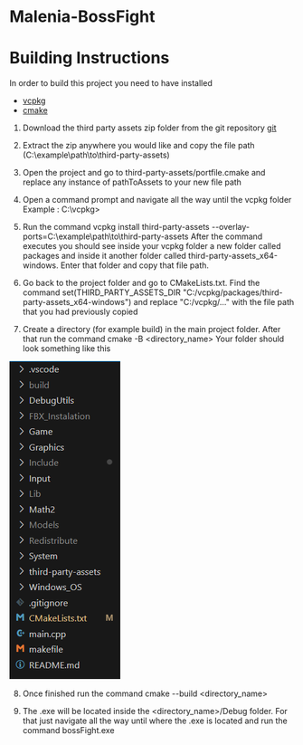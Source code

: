 # Malenia-BossFight 
# Building Instructions

In order to build this project you need to have installed

 - [vcpkg](https://learn.microsoft.com/en-us/vcpkg/get_started/get-started?pivots=shell-powershell) 
 - [cmake](https://cmake.org/download/)

1. Download the third party assets zip folder from the git repository [git](https://github.com/NunoSilva04/Malenia-BossFight/releases/tag/v1.0)

2. Extract the zip anywhere you would like and copy the file path (C:\example\path\to\third-party-assets)

3. Open the project and go to third-party-assets/portfile.cmake and replace any instance of pathToAssets to your new file path

4. Open a command prompt and navigate all the way until the vcpkg folder 
Example : C:\vcpkg>

5. Run the command vcpkg install third-party-assets --overlay-ports=C:\example\path\to\third-party-assets
After the command executes you should see inside your vcpkg folder a new folder called packages and inside it another folder called
third-party-assets_x64-windows. Enter that folder and copy that file path.

6. Go back to the project folder and go to CMakeLists.txt. 
Find the command set(THIRD_PARTY_ASSETS_DIR "C:/vcpkg/packages/third-party-assets_x64-windows") and replace "C:/vcpkg/..."
with the file path that you had previously copied

7. Create a directory (for example build) in the main project folder. After that run the command cmake -B <directory_name>
Your folder should look something like this 

![](ReadMe_Pictures/example1.png)

8. Once finished run the command cmake --build <directory_name>

9. The .exe will be located inside the <directory_name>/Debug folder. For that just navigate all the way until where the .exe is located and run the command bossFight.exe